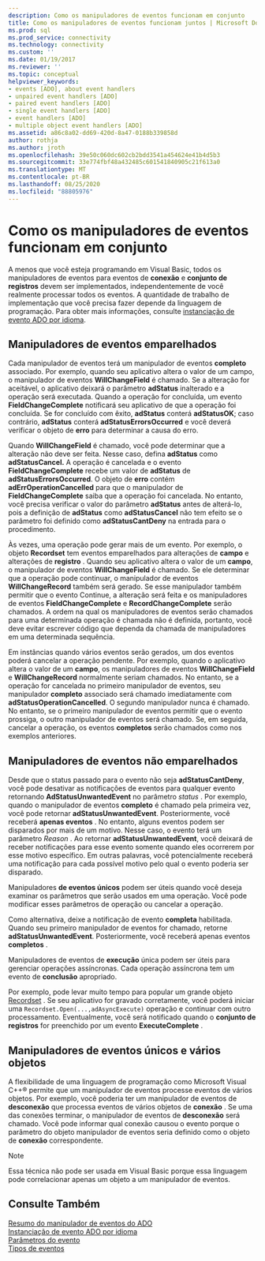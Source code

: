 ```yaml
---
description: Como os manipuladores de eventos funcionam em conjunto
title: Como os manipuladores de eventos funcionam juntos | Microsoft Docs
ms.prod: sql
ms.prod_service: connectivity
ms.technology: connectivity
ms.custom: ''
ms.date: 01/19/2017
ms.reviewer: ''
ms.topic: conceptual
helpviewer_keywords:
- events [ADO], about event handlers
- unpaired event handlers [ADO]
- paired event handlers [ADO]
- single event handlers [ADO]
- event handlers [ADO]
- multiple object event handlers [ADO]
ms.assetid: a86c8a02-dd69-420d-8a47-0188b339858d
author: rothja
ms.author: jroth
ms.openlocfilehash: 39e50c060dc602cb2bdd3541a454624e41b4d5b3
ms.sourcegitcommit: 33e774fbf48a432485c601541840905c21f613a0
ms.translationtype: MT
ms.contentlocale: pt-BR
ms.lasthandoff: 08/25/2020
ms.locfileid: "88805976"
---
```

# <a name="how-event-handlers-work-together"></a>Como os manipuladores de eventos funcionam em conjunto
A menos que você esteja programando em Visual Basic, todos os manipuladores de eventos para eventos de **conexão** e **conjunto de registros** devem ser implementados, independentemente de você realmente processar todos os eventos. A quantidade de trabalho de implementação que você precisa fazer depende da linguagem de programação. Para obter mais informações, consulte [instanciação de evento ADO por idioma](./ado-event-instantiation-by-language.md).  
  
## <a name="paired-event-handlers"></a>Manipuladores de eventos emparelhados  
 Cada manipulador de eventos terá um manipulador de eventos **completo** associado. Por exemplo, quando seu aplicativo altera o valor de um campo, o manipulador de eventos **WillChangeField** é chamado. Se a alteração for aceitável, o aplicativo deixará o parâmetro **adStatus** inalterado e a operação será executada. Quando a operação for concluída, um evento **FieldChangeComplete** notificará seu aplicativo de que a operação foi concluída. Se for concluído com êxito, **adStatus** conterá **adStatusOK**; caso contrário, **adStatus** conterá **adStatusErrorsOccurred** e você deverá verificar o objeto de **erro** para determinar a causa do erro.  
  
 Quando **WillChangeField** é chamado, você pode determinar que a alteração não deve ser feita. Nesse caso, defina **adStatus** como **adStatusCancel.** A operação é cancelada e o evento **FieldChangeComplete** recebe um valor de **adStatus** de **adStatusErrorsOccurred**. O objeto de **erro** contém **adErrOperationCancelled** para que o manipulador de **FieldChangeComplete** saiba que a operação foi cancelada. No entanto, você precisa verificar o valor do parâmetro **adStatus** antes de alterá-lo, pois a definição de **adStatus** como **adStatusCancel** não tem efeito se o parâmetro foi definido como **adStatusCantDeny** na entrada para o procedimento.  
  
 Às vezes, uma operação pode gerar mais de um evento. Por exemplo, o objeto **Recordset** tem eventos emparelhados para alterações de **campo** e alterações de **registro** . Quando seu aplicativo altera o valor de um **campo**, o manipulador de eventos **WillChangeField** é chamado. Se ele determinar que a operação pode continuar, o manipulador de eventos **WillChangeRecord** também será gerado. Se esse manipulador também permitir que o evento Continue, a alteração será feita e os manipuladores de eventos **FieldChangeComplete** e **RecordChangeComplete** serão chamados. A ordem na qual os manipuladores de eventos serão chamados para uma determinada operação é chamada não é definida, portanto, você deve evitar escrever código que dependa da chamada de manipuladores em uma determinada sequência.  
  
 Em instâncias quando vários eventos serão gerados, um dos eventos poderá cancelar a operação pendente. Por exemplo, quando o aplicativo altera o valor de um **campo**, os manipuladores de eventos **WillChangeField** e **WillChangeRecord** normalmente seriam chamados. No entanto, se a operação for cancelada no primeiro manipulador de eventos, seu manipulador **completo** associado será chamado imediatamente com **adStatusOperationCancelled**. O segundo manipulador nunca é chamado. No entanto, se o primeiro manipulador de eventos permitir que o evento prossiga, o outro manipulador de eventos será chamado. Se, em seguida, cancelar a operação, os eventos **completos** serão chamados como nos exemplos anteriores.  
  
## <a name="unpaired-event-handlers"></a>Manipuladores de eventos não emparelhados  
 Desde que o status passado para o evento não seja **adStatusCantDeny**, você pode desativar as notificações de eventos para qualquer evento retornando **AdStatusUnwantedEvent** no parâmetro *status* . Por exemplo, quando o manipulador de eventos **completo** é chamado pela primeira vez, você pode retornar **adStatusUnwantedEvent**. Posteriormente, você receberá **apenas eventos** . No entanto, alguns eventos podem ser disparados por mais de um motivo. Nesse caso, o evento terá um parâmetro *Reason* . Ao retornar **adStatusUnwantedEvent**, você deixará de receber notificações para esse evento somente quando eles ocorrerem por esse motivo específico. Em outras palavras, você potencialmente receberá uma notificação para cada possível motivo pelo qual o evento poderia ser disparado.  
  
 Manipuladores **de eventos únicos** podem ser úteis quando você deseja examinar os parâmetros que serão usados em uma operação. Você pode modificar esses parâmetros de operação ou cancelar a operação.  
  
 Como alternativa, deixe a notificação de evento **completa** habilitada. Quando seu primeiro manipulador de eventos for chamado, retorne **adStatusUnwantedEvent**. Posteriormente, você receberá apenas eventos **completos** .  
  
 Manipuladores de eventos de **execução** única podem ser úteis para gerenciar operações assíncronas. Cada operação assíncrona tem um evento de **conclusão** apropriado.  
  
 Por exemplo, pode levar muito tempo para popular um grande objeto [Recordset](../../reference/ado-api/recordset-object-ado.md) . Se seu aplicativo for gravado corretamente, você poderá iniciar uma `Recordset.Open(...,adAsyncExecute)` operação e continuar com outro processamento. Eventualmente, você será notificado quando o **conjunto de registros** for preenchido por um evento **ExecuteComplete** .  
  
## <a name="single-event-handlers-and-multiple-objects"></a>Manipuladores de eventos únicos e vários objetos  
 A flexibilidade de uma linguagem de programação como Microsoft Visual C++® permite que um manipulador de eventos processe eventos de vários objetos. Por exemplo, você poderia ter um manipulador de eventos de **desconexão** que processa eventos de vários objetos de **conexão** . Se uma das conexões terminar, o manipulador de eventos de **desconexão** será chamado. Você pode informar qual conexão causou o evento porque o parâmetro do objeto manipulador de eventos seria definido como o objeto de **conexão** correspondente.  
  
> [!NOTE]
>  Essa técnica não pode ser usada em Visual Basic porque essa linguagem pode correlacionar apenas um objeto a um manipulador de eventos.  
  
## <a name="see-also"></a>Consulte Também  
 [Resumo do manipulador de eventos do ADO](./ado-event-handler-summary.md)   
 [Instanciação de evento ADO por idioma](./ado-event-instantiation-by-language.md)   
 [Parâmetros do evento](./event-parameters.md)   
 [Tipos de eventos](./types-of-events.md)